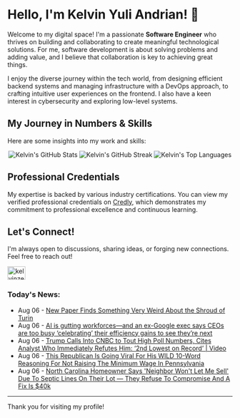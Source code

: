 # Hello, I'm Kelvin Yuli Andrian! 👋

Welcome to my digital space! I'm a passionate **Software Engineer** who thrives on building and collaborating to create meaningful technological solutions. For me, software development is about solving problems and adding value, and I believe that collaboration is key to achieving great things.

I enjoy the diverse journey within the tech world, from designing efficient backend systems and managing infrastructure with a DevOps approach, to crafting intuitive user experiences on the frontend. I also have a keen interest in cybersecurity and exploring low-level systems.

## My Journey in Numbers & Skills

Here are some insights into my work and skills:

<p align="center">
  <img src="https://github-readme-stats.vercel.app/api?username=kelvinzer0&show_icons=true&theme=radical" alt="Kelvin's GitHub Stats" />
  <img src="https://github-readme-streak-stats.herokuapp.com/?user=kelvinzer0&theme=radical" alt="Kelvin's GitHub Streak" />
  <img src="https://github-readme-stats.vercel.app/api/top-langs/?username=kelvinzer0&layout=compact&theme=radical" alt="Kelvin's Top Languages" />
</p>

## Professional Credentials

My expertise is backed by various industry certifications. You can view my verified professional credentials on [Credly](https://www.credly.com/users/kelvin-yuli-andrian/badges), which demonstrates my commitment to professional excellence and continuous learning.

## Let's Connect!

I'm always open to discussions, sharing ideas, or forging new connections. Feel free to reach out!

<p align="left">
    <a href="https://linkedin.com/in/kelvinzero" target="blank"><img align="center" src="https://cdn.jsdelivr.net/npm/simple-icons@3.0.1/icons/linkedin.svg" alt="kelvinzero" height="30" width="40" /></a>
</p>

### Today's News:

<!-- feed start -->
- Aug 06 - [New Paper Finds Something Very Weird About the Shroud of Turin](https://www.yahoo.com/news/articles/paper-finds-something-very-weird-160546309.html)
- Aug 06 - [AI is gutting workforces—and an ex-Google exec says CEOs are too busy ‘celebrating’ their efficiency gains to see they’re next](https://www.yahoo.com/news/articles/ai-gutting-workforces-ex-google-150148959.html)
- Aug 06 - [Trump Calls Into CNBC to Tout High Poll Numbers, Cites Analyst Who Immediately Refutes Him: ‘2nd Lowest on Record’ | Video](https://www.yahoo.com/news/articles/trump-calls-cnbc-tout-high-144800958.html)
- Aug 06 - [This Republican Is Going Viral For His WILD 10-Word Reasoning For Not Raising The Minimum Wage In Pennsylvania](https://www.yahoo.com/news/articles/despicable-humans-people-losing-pennsylvania-143942534.html)
- Aug 06 - [North Carolina Homeowner Says 'Neighbor Won't Let Me Sell' Due To Septic Lines On Their Lot — They Refuse To Compromise And A Fix Is $40k](https://finance.yahoo.com/news/north-carolina-homeowner-says-neighbor-141605842.html)
<!-- feed end -->

---

Thank you for visiting my profile!